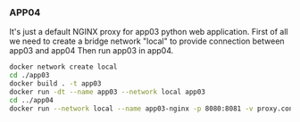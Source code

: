 ### APP04

It's just a default NGINX proxy for app03 python web application.
First of all we need to create a bridge network "local" to provide connection between app03 and app04
Then run app03 in app04.
``` bash
docker network create local
cd ./app03 
docker build . -t app03
docker run -dt --name app03 --network local app03
cd ../app04
docker run --network local --name app03-nginx -p 8080:8081 -v proxy.conf:/etc/nginx/conf.d/nginx.conf:ro -d nginx
```
  
